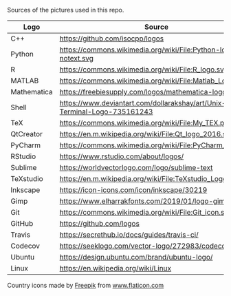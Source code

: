 Sources of the pictures used in this repo.

|Logo|Source|
|--|--|
|C++| https://github.com/isocpp/logos |
|Python| https://commons.wikimedia.org/wiki/File:Python-logo-notext.svg|
|R| https://commons.wikimedia.org/wiki/File:R_logo.svg |
|MATLAB| https://commons.wikimedia.org/wiki/File:Matlab_Logo.png |
|Mathematica| https://freebiesupply.com/logos/mathematica-logo-2/ |
|Shell| https://www.deviantart.com/dollarakshay/art/Unix-Terminal-Logo-735161243 |
|TeX| https://commons.wikimedia.org/wiki/File:My_TEX.png |
|QtCreator| https://en.m.wikipedia.org/wiki/File:Qt_logo_2016.svg |
|PyCharm| https://commons.wikimedia.org/wiki/File:PyCharm_Icon.svg |
|RStudio| https://www.rstudio.com/about/logos/ |
|Sublime| https://worldvectorlogo.com/logo/sublime-text |
|TeXstudio| https://en.m.wikipedia.org/wiki/File:TeXstudio_Logo.svg |
|Inkscape| https://icon-icons.com/icon/inkscape/30219 |
|Gimp| https://www.elharrakfonts.com/2019/01/logo-gimp.html |
|Git| https://commons.wikimedia.org/wiki/File:Git_icon.svg |
|GitHub| https://github.com/logos |
|Travis| https://secrethub.io/docs/guides/travis-ci/ |
|Codecov| https://seeklogo.com/vector-logo/272983/codecov |
|Ubuntu| https://design.ubuntu.com/brand/ubuntu-logo/ |
|Linux| https://en.wikipedia.org/wiki/Linux |

<div>Country icons made by <a href="https://www.freepik.com" title="Freepik">Freepik</a> from <a href="https://www.flaticon.com/" title="Flaticon">www.flaticon.com</a></div>




